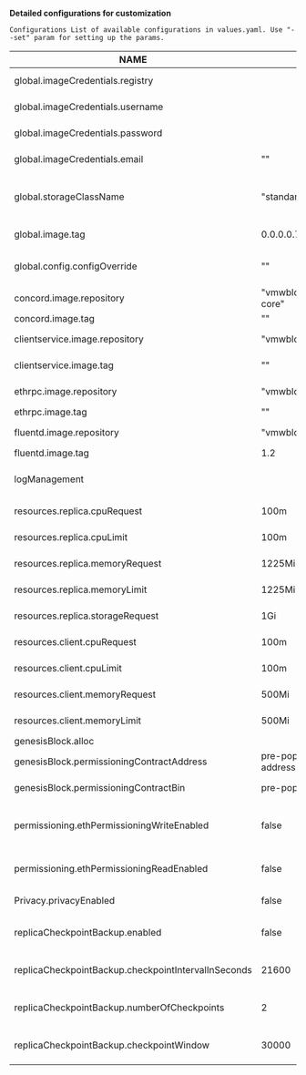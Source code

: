 **Detailed configurations for customization**

    Configurations List of available configurations in values.yaml. Use "--set" param for setting up the params.


| NAME                                                | VALUE                          | DESCRIPTION                                  | TYPE      |
|-----------------------------------------------------|--------------------------------|----------------------------------------------|-----------|
| global.imageCredentials.registry                    |                                | Name of docker registry                      | Mandatory |
| global.imageCredentials.username                    |                                | Username for docker registry                 | Mandatory |
| global.imageCredentials.password                    |                                | Password for docker registry                 | Mandatory |
| global.imageCredentials.email                       | ""                             | Email for docker registry                    | Optional  |
| global.storageClassName                             | "standard"                     | Global StorageClass for Persistent Volume(s) |           |
| global.image.tag                                    | 0.0.0.0.7833                   | The global artifact tag                      | Mandatory |
| global.config.configOverride                        | ""                             | Overwrite tls cert files during upgrade      | Optional  |
| concord.image.repository                            | "vmwblockchain/concord-core"   | Global repository for replica                | Mandatory |
| concord.image.tag                                   | ""                             | Tag for replica                              | Optional  |
| clientservice.image.repository                      | "vmwblockchain/clientservice"  | Global repository for clientservice          | Mandatory |
| clientservice.image.tag                             | ""                             | Tag for client service                       | Optional  |
| ethrpc.image.repository                             | "vmwblockchain/ethrpc"         | Global repository for ethrpc                 | Mandatory |
| ethrpc.image.tag                                    | ""                             | Tag for ethrpc                               | Optional  |
| fluentd.image.repository                            | "vmwblockchain/fluentd"        | Global repository for fluentd                | Mandatory |
| fluentd.image.tag                                   | 1.2                            | Tag for fluentd                              | Optional  |
| logManagement                                       |                                | logmanagement-specific parameters            |           |
| resources.replica.cpuRequest                        | 100m                           | CPU request for replica                      | Optional  |
| resources.replica.cpuLimit                          | 100m                           | CPU Limit for replica                        | Optional  |
| resources.replica.memoryRequest                     | 1225Mi                         | Memory request for replica                   | Optional  |
| resources.replica.memoryLimit                       | 1225Mi                         | Memory limit for replica                     | Optional  |
| resources.replica.storageRequest                    | 1Gi                            | Storage request for replica                  | Optional  |
| resources.client.cpuRequest                         | 100m                           | CPU request for client                       | Optional  |
| resources.client.cpuLimit                           | 100m                           | CPU limit for client                         | Optional  |
| resources.client.memoryRequest                      | 500Mi                          | memory request for client                    | Optional  |
| resources.client.memoryLimit                        | 500Mi                          | memory limit for client                      | Optional  |
| genesisBlock.alloc                                  |                                | List of accounts                             |           |
| genesisBlock.permissioningContractAddress           | pre-populated contract address | Contract address for permissioning           | Optional  |
| genesisBlock.permissioningContractBin               | pre-populated contract binary  | Contract bin for permissioning               | Optional  |
| permissioning.ethPermissioningWriteEnabled          | false                          | Eth permissioning write enabled flag         | Optional  |
| permissioning.ethPermissioningReadEnabled           | false                          | Eth permissioning read enabled flag          | Optional  |
| Privacy.privacyEnabled                              | false                          | Flag for enabling privacy                    | Optional  |
| replicaCheckpointBackup.enabled                     | false                          | Enable Replica checkpoint-based backup       | Optional  |
| replicaCheckpointBackup.checkpointIntervalInSeconds | 21600                          | Interval between checkpoint backups          | Optional  |
| replicaCheckpointBackup.numberOfCheckpoints         | 2                              | Number of checkpoints to retain              | Optional  |
| replicaCheckpointBackup.checkpointWindow            | 30000                          | Number of sequences to wait for              | Optional  |


